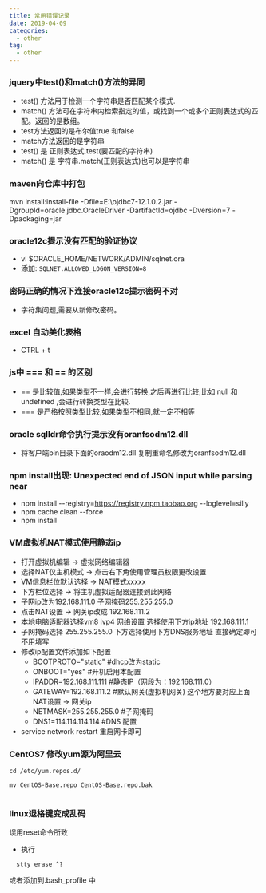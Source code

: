 ```yaml
---
title: 常用错误记录
date: 2019-04-09
categories:
  - other
tag:
  - other
---
```


### jquery中test()和match()方法的异同
- test() 方法用于检测一个字符串是否匹配某个模式.
- match() 方法可在字符串内检索指定的值，或找到一个或多个正则表达式的匹配。返回的是数组。
- test方法返回的是布尔值true 和false
- match方法返回的是字符串
- test() 是 正则表达式.test(要匹配的字符串)
- match() 是 字符串.match(正则表达式)也可以是字符串
 
### maven向仓库中打包
mvn install:install-file -Dfile=E:\ojdbc7-12.1.0.2.jar -DgroupId=oracle.jdbc.OracleDriver -DartifactId=ojdbc -Dversion=7 -Dpackaging=jar

### oracle12c提示没有匹配的验证协议
- vi $ORACLE_HOME/NETWORK/ADMIN/sqlnet.ora
- 添加: ```SQLNET.ALLOWED_LOGON_VERSION=8```

### 密码正确的情况下连接oracle12c提示密码不对
- 字符集问题,需要从新修改密码。

### excel 自动美化表格
- CTRL + t

### js中 === 和 == 的区别
- == 是比较值,如果类型不一样,会进行转换,之后再进行比较,比如 null 和 undefined ,会进行转换类型在比较.
- === 是严格按照类型比较,如果类型不相同,就一定不相等

### oracle sqlldr命令执行提示没有oranfsodm12.dll
- 将客户端bin目录下面的oraodm12.dll 复制重命名修改为oranfsodm12.dll

### npm install出现: Unexpected end of JSON input while parsing near
* npm install --registry=https://registry.npm.taobao.org --loglevel=silly
* npm cache clean --force
* npm install

### VM虚拟机NAT模式使用静态ip
- 打开虚拟机编辑 -> 虚拟网络编辑器
- 选择NAT仅主机模式 -> 点击右下角使用管理员权限更改设置
- VM信息栏位默认选择 -> NAT模式xxxxx
- 下方栏位选择 -> 将主机虚拟适配器连接到此网络
- 子网ip改为192.168.111.0  子网掩码255.255.255.0
- 点击NAT设置 -> 网关ip改成 192.168.111.2
- 本地电脑适配器选择vm8 ivp4 网络设置 选择使用下方ip地址 192.168.111.1
- 子网掩码选择 255.255.255.0  下方选择使用下方DNS服务地址 直接确定即可不用填写
- 修改ip配置文件添加如下配置
    - BOOTPROTO="static"      #dhcp改为static 
    - ONBOOT="yes"            #开机启用本配置 
    - IPADDR=192.168.111.111   #静态IP（网段为：192.168.111.0） 
    - GATEWAY=192.168.111.2   #默认网关(虚拟机网关) 这个地方要对应上面  NAT设置 -> 网关ip
    - NETMASK=255.255.255.0   #子网掩码 
    - DNS1=114.114.114.114    #DNS 配置 
- service network restart  重启网卡即可

### CentOS7 修改yum源为阿里云
```
cd /etc/yum.repos.d/

mv CentOS-Base.repo CentOS-Base.repo.bak


```

### linux退格键变成乱码
误用reset命令所致
- 执行

```
  stty erase ^?
```
或者添加到.bash_profile 中
